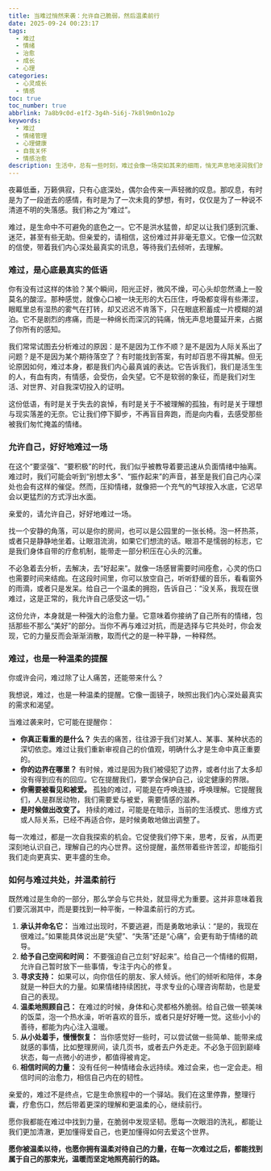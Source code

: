 ```yaml
---
title: 当难过悄然来袭：允许自己脆弱，然后温柔前行
date: 2025-09-24 00:23:17
tags:
  - 难过
  - 情绪
  - 治愈
  - 成长
  - 心理
categories:
  - 心灵成长
  - 情感
toc: true
toc_number: true
abbrlink: 7a8b9c0d-e1f2-3g4h-5i6j-7k8l9m0n1o2p
keywords:
  - 难过
  - 情绪管理
  - 心理健康
  - 自我关怀
  - 情感治愈
description: 生活中，总有一些时刻，难过会像一场突如其来的细雨，悄无声息地浸润我们的心田。它不是洪水猛兽，却足以让我们感到沉重、迷茫。这篇文章，想与你一同走近这份名为“难过”的情绪，去理解它，去拥抱它，最终，在它的洗礼中找到前行的力量和温柔的慰藉。
---
```


夜幕低垂，万籁俱寂，只有心底深处，偶尔会传来一声轻微的叹息。那叹息，有时是为了一段逝去的感情，有时是为了一次未竟的梦想，有时，仅仅是为了一种说不清道不明的失落感。我们称之为“难过”。

难过，是生命中不可避免的底色之一。它不是洪水猛兽，却足以让我们感到沉重、迷茫，甚至有些无助。但亲爱的，请相信，这份难过并非毫无意义。它像一位沉默的信使，带着我们内心深处最真实的讯息，等待我们去倾听，去理解。

### 难过，是心底最真实的低语

你有没有过这样的体验？某个瞬间，阳光正好，微风不燥，可心头却忽然涌上一股莫名的酸涩。那种感觉，就像心口被一块无形的大石压住，呼吸都变得有些滞涩，眼眶里总有湿热的雾气在打转，却又迟迟不肯落下，只在眼底积蓄成一片模糊的湖泊。它不是剧烈的疼痛，而是一种绵长而深沉的钝痛，悄无声息地蔓延开来，占据了你所有的感知。

我们常常试图去分析难过的原因：是不是因为工作不顺？是不是因为人际关系出了问题？是不是因为某个期待落空了？有时能找到答案，有时却百思不得其解。但无论原因如何，难过本身，都是我们内心最真诚的表达。它告诉我们，我们是活生生的人，有血有肉，有情感，会受伤，会失望。它不是软弱的象征，而是我们对生活、对世界、对自我深切投入的证明。

这份低语，有时是关于失去的哀悼，有时是关于不被理解的孤独，有时是关于理想与现实落差的无奈。它让我们停下脚步，不再盲目奔跑，而是向内看，去感受那些被我们匆忙掩盖的情绪。

### 允许自己，好好地难过一场

在这个“要坚强”、“要积极”的时代，我们似乎被教导着要迅速从负面情绪中抽离。难过时，我们可能会听到“别想太多”、“振作起来”的声音，甚至是我们自己内心深处也会有这样的催促。然而，压抑情绪，就像把一个充气的气球按入水底，它迟早会以更猛烈的方式浮出水面。

亲爱的，请允许自己，好好地难过一场。

找一个安静的角落，可以是你的房间，也可以是公园里的一张长椅。泡一杯热茶，或者只是静静地坐着。让眼泪流淌，如果它们想流的话。眼泪不是懦弱的标志，它是我们身体自带的疗愈机制，能带走一部分积压在心头的沉重。

不必急着去分析，去解决，去“好起来”。就像一场感冒需要时间痊愈，心灵的伤口也需要时间来结痂。在这段时间里，你可以放空自己，听听舒缓的音乐，看看窗外的雨滴，或者只是发呆。给自己一个温柔的拥抱，告诉自己：“没关系，我现在很难过，这是正常的，我允许自己感受这一切。”

这份允许，本身就是一种强大的治愈力量。它意味着你接纳了自己所有的情绪，包括那些不那么“美好”的部分。当你不再与难过对抗，而是选择与它共处时，你会发现，它的力量反而会渐渐消散，取而代之的是一种平静，一种释然。

### 难过，也是一种温柔的提醒

你或许会问，难过除了让人痛苦，还能带来什么？

我想说，难过，也是一种温柔的提醒。它像一面镜子，映照出我们内心深处最真实的需求和渴望。

当难过袭来时，它可能在提醒你：
*   **你真正看重的是什么？** 失去的痛苦，往往源于我们对某人、某事、某种状态的深切依恋。难过让我们重新审视自己的价值观，明确什么才是生命中真正重要的。
*   **你的边界在哪里？** 有时候，难过是因为我们被侵犯了边界，或者付出了太多却没有得到应有的回应。它在提醒我们，要学会保护自己，设定健康的界限。
*   **你需要被看见和被爱。** 孤独的难过，可能是在呼唤连接，呼唤理解。它提醒我们，人是群居动物，我们需要爱与被爱，需要情感的滋养。
*   **是时候做出改变了。** 持续的难过，可能是在暗示，当前的生活模式、思维方式或人际关系，已经不再适合你，是时候勇敢地做出调整了。

每一次难过，都是一次自我探索的机会。它促使我们停下来，思考，反省，从而更深刻地认识自己，理解自己的内心世界。这份提醒，虽然带着些许苦涩，却能指引我们走向更真实、更丰盛的生命。

### 如何与难过共处，并温柔前行

既然难过是生命的一部分，那么学会与它共处，就显得尤为重要。这并非意味着我们要沉溺其中，而是要找到一种平衡，一种温柔前行的方式。

1.  **承认并命名它：** 当难过出现时，不要逃避，而是勇敢地承认：“是的，我现在很难过。”如果能具体说出是“失望”、“失落”还是“心痛”，会更有助于情绪的疏导。
2.  **给予自己空间和时间：** 不要强迫自己立刻“好起来”。给自己一个情绪的假期，允许自己暂时放下一些事情，专注于内心的修复。
3.  **寻求支持：** 如果可以，向你信任的朋友、家人倾诉。他们的倾听和陪伴，本身就是一种巨大的力量。如果情绪持续困扰，寻求专业的心理咨询帮助，也是爱自己的表现。
4.  **温柔地照顾自己：** 在难过的时候，身体和心灵都格外脆弱。给自己做一顿美味的饭菜，泡一个热水澡，听听喜欢的音乐，或者只是好好睡一觉。这些小小的善待，都能为内心注入温暖。
5.  **从小处着手，慢慢恢复：** 当你感觉好一些时，可以尝试做一些简单、能带来成就感的事情，比如整理房间，读几页书，或者去户外走走。不必急于回到巅峰状态，每一点微小的进步，都值得被肯定。
6.  **相信时间的力量：** 没有任何一种情绪会永远持续。难过会来，也一定会走。相信时间的治愈力，相信自己内在的韧性。

亲爱的，难过不是终点，它是生命旅程中的一个驿站。我们在这里停靠，整理行囊，疗愈伤口，然后带着更深的理解和更温柔的心，继续前行。

愿你我都能在难过中找到力量，在脆弱中发现坚韧。愿每一次眼泪的洗礼，都能让我们更加清澈，更加懂得爱自己，也更加懂得如何去爱这个世界。

**愿你被温柔以待，也愿你拥有温柔对待自己的力量，在每一次难过之后，都能找到属于自己的那束光，温暖而坚定地照亮前行的路。**